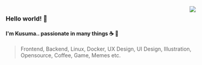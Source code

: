<!--
**greveill/greveill** is a ✨ _special_ ✨ repository because its `README.md` (this file) appears on your GitHub profile.

Here are some ideas to get you started:
-->
<!-- 
<img align="right" src="https://github-readme-stats.vercel.app/api/top-langs/?username=zenpeaky&count_private=truel&theme=nightowl&border_color=5D4092&custom_title=Languages&layout=compact&border_radius=8"> -->
<img align="right" src="https://github-readme-stats.vercel.app/api?username=zenpeaky&theme=nightowl&show_icons=true&border_radius=8&count_private=true&hide=stars&border_color=5D4092&custom_title=Stats">

### Hello world! 👋
#### I'm Kusuma.. passionate in many things ☕️ 🤠
> Frontend, Backend, Linux, Docker, UX Design, UI Design, Illustration, Opensource, Coffee, Game, Memes etc.


